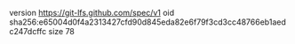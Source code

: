 version https://git-lfs.github.com/spec/v1
oid sha256:e65004d0f4a2313427cfd90d845eda82e6f79f3cd3cc48766eb1aedc247dcffc
size 78

